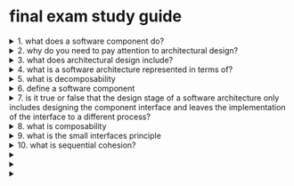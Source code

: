 #  final exam study guide

<details>
<summary>1.  what does a software component do?</summary>
encapsulates a subset of the system's functionality and or data, restricts access to that subset via an explicitly defined interface, and embodies principles of encapsulation, modularity, and abstraction.  plus composability, reusability, evolvability.
</details>

<details>
<summary>2.  why do you need to pay attention to architectural design?</summary>
to create a reliable, secure, and efficient product.
</details>

<details>
<summary>3.  what does architectural design include?</summary>
its overall organization, how the software is decomposed into components, the server organization, the technologies that you use to build the software.
</details>

<details>
<summary>4.  what is a software architecture represented in terms of?</summary>
</details>

<details>
<summary>5.  what is decomposability</summary>
a design concept that decomposes complex systems into subsystems.
</details>

<details>
<summary>6.  define a software component</summary>
a collection of one or more services that may be used by other components.
</details>

<details>
<summary>7.  is it true or false that the design stage of a software architecture only includes designing the component interface and leaves the implementation of the interface to a different process?</summary>
true
</details>

<details>
<summary>8.  what is composability</summary>
a design concept.  build software elements so that they may be freely combined with others to produce new software.
</details>

<details>
<summary>9.  what is the small interfaces principle</summary>
if two modules communicate, they exchange as little information as possible.
</details>

<details>
<summary>10. what is sequential cohesion?</summary>

</details>

<details>
<summary></summary>
</details>

<details>
<summary></summary>
</details>

<details>
<summary></summary>
</details>
